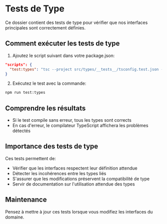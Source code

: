 
# Tests de Type

Ce dossier contient des tests de type pour vérifier que nos interfaces principales sont correctement définies.

## Comment exécuter les tests de type

1. Ajoutez le script suivant dans votre package.json:
```json
"scripts": {
  "test:types": "tsc --project src/types/__tests__/tsconfig.test.json --noEmit"
}
```

2. Exécutez le test avec la commande:
```bash
npm run test:types
```

## Comprendre les résultats

- Si le test compile sans erreur, tous les types sont corrects
- En cas d'erreur, le compilateur TypeScript affichera les problèmes détectés

## Importance des tests de type

Ces tests permettent de:
- Vérifier que les interfaces respectent leur définition attendue
- Détecter les incohérences entre les types liés
- S'assurer que les modifications préservent la compatibilité de type
- Servir de documentation sur l'utilisation attendue des types

## Maintenance

Pensez à mettre à jour ces tests lorsque vous modifiez les interfaces du domaine.
